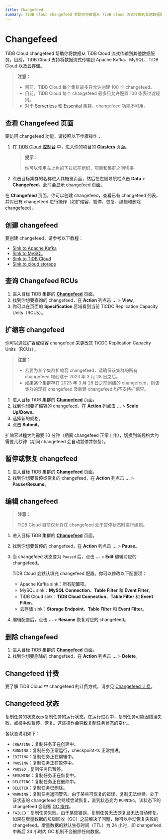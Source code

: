 ```yaml
---
title: Changefeed
summary: TiDB Cloud changefeed 帮助你将数据从 TiDB Cloud 流式传输到其他数据服务。
---
```


# Changefeed

TiDB Cloud changefeed 帮助你将数据从 TiDB Cloud 流式传输到其他数据服务。目前，TiDB Cloud 支持将数据流式传输到 Apache Kafka、MySQL、TiDB Cloud 以及云存储。

> **注意：**
>
> - 目前，TiDB Cloud 每个集群最多只允许创建 100 个 changefeed。
> - 目前，TiDB Cloud 每个 changefeed 最多只允许配置 100 条表过滤规则。
> - 对于 [Serverless](/tidb-cloud/select-cluster-tier.md#tidb-cloud-serverless) 和 [Essential](/tidb-cloud/select-cluster-tier.md#essential) 集群，changefeed 功能不可用。

## 查看 Changefeed 页面

要访问 changefeed 功能，请按照以下步骤操作：

1. 在 [TiDB Cloud 控制台](https://tidbcloud.com) 中，进入你的项目的 [**Clusters**](https://tidbcloud.com/project/clusters) 页面。

    > **提示：**
    >
    > 你可以使用左上角的下拉框在组织、项目和集群之间切换。

2. 点击目标集群的名称进入其概览页面，然后在左侧导航栏点击 **Data** > **Changefeed**。此时会显示 changefeed 页面。

在 **Changefeed** 页面，你可以创建 changefeed，查看已有 changefeed 列表，并对已有 changefeed 进行操作（如扩缩容、暂停、恢复、编辑和删除 changefeed）。

## 创建 changefeed

要创建 changefeed，请参考以下教程：

- [Sink to Apache Kafka](/tidb-cloud/changefeed-sink-to-apache-kafka.md)
- [Sink to MySQL](/tidb-cloud/changefeed-sink-to-mysql.md)
- [Sink to TiDB Cloud](/tidb-cloud/changefeed-sink-to-tidb-cloud.md)
- [Sink to cloud storage](/tidb-cloud/changefeed-sink-to-cloud-storage.md)

## 查询 Changefeed RCUs

1. 进入目标 TiDB 集群的 [**Changefeed**](#view-the-changefeed-page) 页面。
2. 找到你想要查询的 changefeed，在 **Action** 列点击 **...** > **View**。
3. 你可以在页面的 **Specification** 区域看到当前 TiCDC Replication Capacity Units（RCUs）。

## 扩缩容 changefeed

你可以通过扩容或缩容 changefeed 来更改其 TiCDC Replication Capacity Units（RCUs）。

> **注意：**
>
> - 若要为某个集群扩缩容 changefeed，请确保该集群的所有 changefeed 均创建于 2023 年 3 月 28 日之后。
> - 如果某个集群存在 2023 年 3 月 28 日之前创建的 changefeed，则该集群的现有 changefeed 及新建 changefeed 均不支持扩缩容。

1. 进入目标 TiDB 集群的 [**Changefeed**](#view-the-changefeed-page) 页面。
2. 找到你想要扩缩容的 changefeed，在 **Action** 列点击 **...** > **Scale Up/Down**。
3. 选择新的规格。
4. 点击 **Submit**。

扩缩容过程大约需要 10 分钟（期间 changefeed 正常工作），切换到新规格大约需要几秒钟（期间 changefeed 会自动暂停并恢复）。

## 暂停或恢复 changefeed

1. 进入目标 TiDB 集群的 [**Changefeed**](#view-the-changefeed-page) 页面。
2. 找到你想要暂停或恢复的 changefeed，在 **Action** 列点击 **...** > **Pause/Resume**。

## 编辑 changefeed

> **注意：**
>
> TiDB Cloud 目前仅允许在 changefeed 处于暂停状态时进行编辑。

1. 进入目标 TiDB 集群的 [**Changefeed**](#view-the-changefeed-page) 页面。
2. 找到你想要暂停的 changefeed，在 **Action** 列点击 **...** > **Pause**。
3. 当 changefeed 状态变为 `Paused` 后，点击 **...** > **Edit** 编辑对应的 changefeed。

    TiDB Cloud 会默认填充 changefeed 配置。你可以修改以下配置项：

    - Apache Kafka sink：所有配置项。
    - MySQL sink：**MySQL Connection**、**Table Filter** 和 **Event Filter**。
    - TiDB Cloud sink：**TiDB Cloud Connection**、**Table Filter** 和 **Event Filter**。
    - 云存储 sink：**Storage Endpoint**、**Table Filter** 和 **Event Filter**。

4. 编辑配置后，点击 **...** > **Resume** 恢复对应的 changefeed。

## 删除 changefeed

1. 进入目标 TiDB 集群的 [**Changefeed**](#view-the-changefeed-page) 页面。
2. 找到你想要删除的 changefeed，在 **Action** 列点击 **...** > **Delete**。

## Changefeed 计费

要了解 TiDB Cloud 中 changefeed 的计费方式，请参见 [Changefeed 计费](/tidb-cloud/tidb-cloud-billing-ticdc-rcu.md)。

## Changefeed 状态

复制任务的状态表示复制任务的运行状态。在运行过程中，复制任务可能因错误失败，或被手动暂停、恢复。这些操作会导致复制任务状态的变化。

各状态说明如下：

- `CREATING`：复制任务正在创建中。
- `RUNNING`：复制任务正常运行，checkpoint-ts 正常推进。
- `EDITING`：复制任务正在编辑中。
- `PAUSING`：复制任务正在暂停中。
- `PAUSED`：复制任务已暂停。
- `RESUMING`：复制任务正在恢复中。
- `DELETING`：复制任务正在删除中。
- `DELETED`：复制任务已删除。
- `WARNING`：复制任务返回警告。由于某些可恢复的错误，复制无法继续。处于该状态的 changefeed 会持续尝试恢复，直到状态变为 `RUNNING`。该状态下的 changefeed 会阻塞 [GC 操作](https://docs.pingcap.com/tidb/stable/garbage-collection-overview)。
- `FAILED`：复制任务失败。由于某些错误，复制任务无法恢复且无法自动修复。如果在增量数据的垃圾回收（GC）之前解决了问题，你可以手动恢复失败的 changefeed。增量数据的默认生存时间（TTL）为 24 小时，即 changefeed 中断后 24 小时内 GC 机制不会删除任何数据。